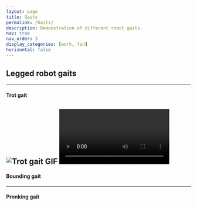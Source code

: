 ```yaml
---
layout: page
title: Gaits
permalink: /Gaits/
description: Demonstration of different robot gaits.
nav: true
nav_order: 3
display_categories: [work, fun]
horizontal: false
---
```


## Legged robot gaits
---
#### Trot gait
![Trot gait GIF](https://raw.githubusercontent.com/DARoSLab/EAGLE/main/assets/img/gait/trot_with_text.gif)
![Trot gait video](https://raw.githubusercontent.com/DARoSLab/EAGLE/main/assets/img/gait/trot_with_text.mp4)
---
#### Bounding gait
---
#### Pronking gait

